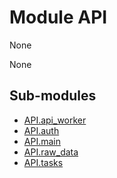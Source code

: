 # Module API

None

None

## Sub-modules

* [API.api_worker](api_worker/)
* [API.auth](auth/)
* [API.main](main/)
* [API.raw_data](raw_data/)
* [API.tasks](tasks/)